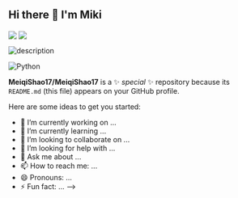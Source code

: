 ## Hi there 👋  I'm Miki

<!-- GitHub 状态展示 -->
<img align="center" src="https://github-readme-stats.vercel.app/api?username=MeiqiShao17&show_icons=true&theme=radial" />

<!-- 语言使用统计 -->
<img align="center" src="https://github-readme-stats.vercel.app/api/top-langs/?username=MeiqiShao&layout=compact&theme=radial" />

![description](https://img.shields.io/badge/Language-Python-green)

<!-- 通过style设置徽标样式，通过logo设置icon，通过logoColor设置icon颜色 -->
![Python](https://img.shields.io/badge/Python-3373A7?style=flat-square&logo=python&logoColor=white)

**MeiqiShao17/MeiqiShao17** is a ✨ _special_ ✨ repository because its `README.md` (this file) appears on your GitHub profile.

Here are some ideas to get you started:

- 🔭 I’m currently working on ...
- 🌱 I’m currently learning ...
- 👯 I’m looking to collaborate on ...
- 🤔 I’m looking for help with ...
- 💬 Ask me about ...
- 📫 How to reach me: ...
- 😄 Pronouns: ...
- ⚡ Fun fact: ...
-->

